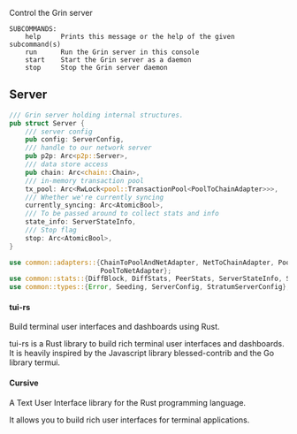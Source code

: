 Control the Grin server

```
SUBCOMMANDS:
    help     Prints this message or the help of the given subcommand(s)
    run      Run the Grin server in this console
    start    Start the Grin server as a daemon
    stop     Stop the Grin server daemon
```

## Server

```rust
/// Grin server holding internal structures.
pub struct Server {
    /// server config
    pub config: ServerConfig,
    /// handle to our network server
    pub p2p: Arc<p2p::Server>,
    /// data store access
    pub chain: Arc<chain::Chain>,
    /// in-memory transaction pool
    tx_pool: Arc<RwLock<pool::TransactionPool<PoolToChainAdapter>>>,
    /// Whether we're currently syncing
    currently_syncing: Arc<AtomicBool>,
    /// To be passed around to collect stats and info
    state_info: ServerStateInfo,
    /// Stop flag
    stop: Arc<AtomicBool>,
}
```

```rust
use common::adapters::{ChainToPoolAndNetAdapter, NetToChainAdapter, PoolToChainAdapter,
                       PoolToNetAdapter};
use common::stats::{DiffBlock, DiffStats, PeerStats, ServerStateInfo, ServerStats};
use common::types::{Error, Seeding, ServerConfig, StratumServerConfig};
```

#### tui-rs

Build terminal user interfaces and dashboards using Rust.

tui-rs is a Rust library to build rich terminal user interfaces and dashboards. It is heavily inspired by the Javascript library blessed-contrib and the Go library termui.

#### Cursive

A Text User Interface library for the Rust programming language.

It allows you to build rich user interfaces for terminal applications.

